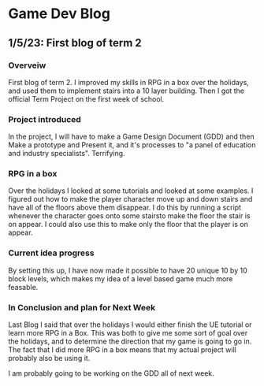 # Game Dev Blog 

## 1/5/23: First blog of term 2

### Overveiw

First blog of term 2. I improved my skills in RPG in a box over the holidays, and used them to implement stairs into a 10 layer building. Then I got the official Term Project on the first week of school.

### Project introduced

In the project, I will have to make a Game Design Document (GDD) and then Make a prototype and Present it, and it's processes to "a panel of education and industry specialists". Terrifying. 

### RPG in a box

Over the holidays I looked at some tutorials and looked at some examples. I figured out how to make the player character move up and down stairs and have all of the floors above them disappear. I do this by running a script whenever the character goes onto some stairsto make the floor the stair is on appear. I could also use this to make only the floor that the player is on appear.

### Current idea progress

By setting this up, I have now made it possible to have 20 unique 10 by 10 block levels, which makes my idea of a level based game much more feasable.

### In Conclusion and plan for Next Week

Last Blog I said that over the holidays I would either finish the UE tutorial or learn more RPG in a Box. This was both to give me some sort of goal over the holidays, and to determine the direction that my game is going to go in. The fact that I did more RPG in a box means that my actual project will probably also be using it.

I am probably going to be working on the GDD all of next week.
